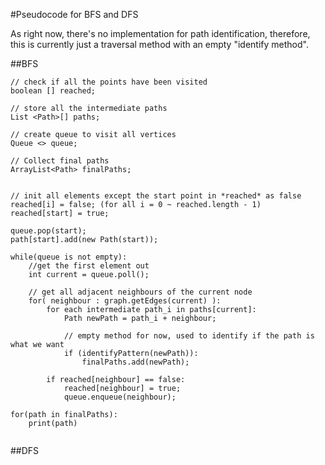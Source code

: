#Pseudocode for BFS and DFS

As right now, there's no implementation for path identification, therefore, this is currently just a traversal method with an empty "identify method".

##BFS
```
// check if all the points have been visited
boolean [] reached;

// store all the intermediate paths 
List <Path>[] paths;

// create queue to visit all vertices 
Queue <> queue;

// Collect final paths 
ArrayList<Path> finalPaths;


// init all elements except the start point in *reached* as false 
reached[i] = false; (for all i = 0 ~ reached.length - 1)
reached[start] = true;

queue.pop(start);
path[start].add(new Path(start));

while(queue is not empty): 
    //get the first element out 
    int current = queue.poll(); 
    
    // get all adjacent neighbours of the current node 
    for( neighbour : graph.getEdges(current) ):
        for each intermediate path_i in paths[current]: 
            Path newPath = path_i + neighbour;
            
            // empty method for now, used to identify if the path is what we want
            if (identifyPattern(newPath)):
                finalPaths.add(newPath);
                
        if reached[neighbour] == false:
            reached[neighbour] = true;
            queue.enqueue(neighbour);
            
for(path in finalPaths):
    print(path)
        
```

##DFS
```





```